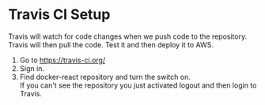 # Travis CI Setup
Travis will watch for code changes when we push code to the repository.  
Travis will then pull the code. Test it and then deploy it to AWS.  
1. Go to https://travis-ci.org/  
2. Sign in.  
3. Find docker-react repository and turn the switch on.  
If you can't see the repository you just activated logout and then login to Travis.

